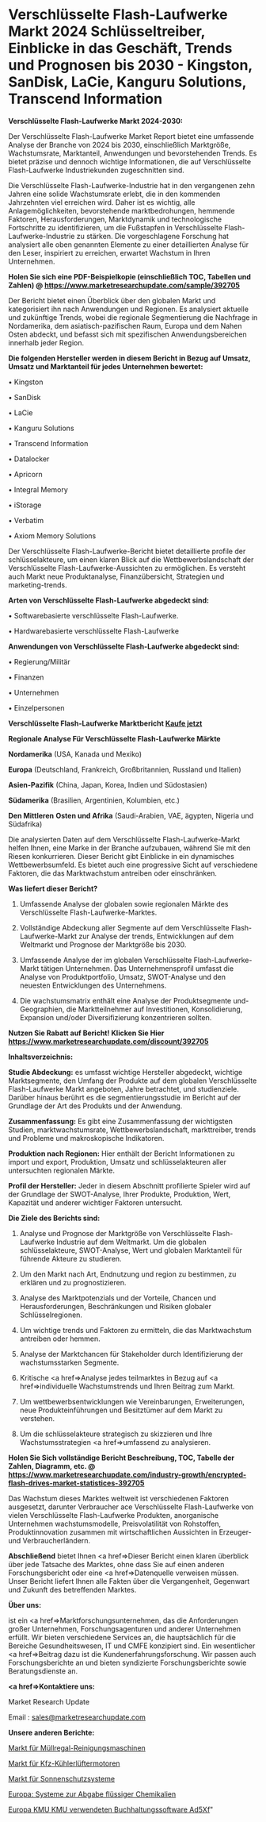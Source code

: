 # Verschlüsselte Flash-Laufwerke Markt 2024 Schlüsseltreiber, Einblicke in das Geschäft, Trends und Prognosen bis 2030 - Kingston, SanDisk, LaCie, Kanguru Solutions, Transcend Information

<strong>Verschlüsselte Flash-Laufwerke Markt 2024-2030:</strong>

Der Verschlüsselte Flash-Laufwerke Market Report bietet eine umfassende Analyse der Branche von 2024 bis 2030, einschließlich Marktgröße, Wachstumsrate, Marktanteil, Anwendungen und bevorstehenden Trends. Es bietet präzise und dennoch wichtige Informationen, die auf Verschlüsselte Flash-Laufwerke Industriekunden zugeschnitten sind.

Die Verschlüsselte Flash-Laufwerke-Industrie hat in den vergangenen zehn Jahren eine solide Wachstumsrate erlebt, die in den kommenden Jahrzehnten viel erreichen wird. Daher ist es wichtig, alle Anlagemöglichkeiten, bevorstehende marktbedrohungen, hemmende Faktoren, Herausforderungen, Marktdynamik und technologische Fortschritte zu identifizieren, um die Fußstapfen in Verschlüsselte Flash-Laufwerke-Industrie zu stärken. Die vorgeschlagene Forschung hat analysiert alle oben genannten Elemente zu einer detaillierten Analyse für den Leser, inspiriert zu erreichen, erwartet Wachstum in Ihren Unternehmen.

<strong>Holen Sie sich eine PDF-Beispielkopie (einschließlich TOC, Tabellen und Zahlen) @
</strong><strong><a href=https://www.marketresearchupdate.com/sample/392705><strong>https://www.marketresearchupdate.com/sample/392705</u></font></a></strong></strong>

Der Bericht bietet einen Überblick über den globalen Markt und kategorisiert ihn nach Anwendungen und Regionen. Es analysiert aktuelle und zukünftige Trends, wobei die regionale Segmentierung die Nachfrage in Nordamerika, dem asiatisch-pazifischen Raum, Europa und dem Nahen Osten abdeckt, und befasst sich mit spezifischen Anwendungsbereichen innerhalb jeder Region.

<strong>Die folgenden Hersteller werden in diesem Bericht in Bezug auf Umsatz, Umsatz und Marktanteil für jedes Unternehmen bewertet:</strong>

• Kingston

• SanDisk

• LaCie

• Kanguru Solutions

• Transcend Information

• Datalocker

• Apricorn

• Integral Memory

• iStorage

• Verbatim

• Axiom Memory Solutions

Der Verschlüsselte Flash-Laufwerke-Bericht bietet detaillierte profile der schlüsselakteure, um einen klaren Blick auf die Wettbewerbslandschaft der Verschlüsselte Flash-Laufwerke-Aussichten zu ermöglichen. Es versteht auch Markt neue Produktanalyse, Finanzübersicht, Strategien und marketing-trends.

<strong>Arten von Verschlüsselte Flash-Laufwerke abgedeckt sind:</strong>

• Softwarebasierte verschlüsselte Flash-Laufwerke.

• Hardwarebasierte verschlüsselte Flash-Laufwerke

<strong>Anwendungen von Verschlüsselte Flash-Laufwerke abgedeckt sind:</strong>

• Regierung/Militär

• Finanzen

• Unternehmen

• Einzelpersonen

<strong>Verschlüsselte Flash-Laufwerke Marktbericht <a href=https://www.marketresearchupdate.com/buynow/392705>Kaufe jetzt</a></strong>

<strong>Regionale Analyse Für Verschlüsselte Flash-Laufwerke Märkte</strong>

<strong>Nordamerika</strong> (USA, Kanada und Mexiko)

<strong>Europa</strong> (Deutschland, Frankreich, Großbritannien, Russland und Italien)

<strong>Asien-Pazifik</strong> (China, Japan, Korea, Indien und Südostasien)

<strong>Südamerika</strong> (Brasilien, Argentinien, Kolumbien, etc.)

<strong>Den Mittleren</strong> <strong>Osten und Afrika</strong> (Saudi-Arabien, VAE, ägypten, Nigeria und Südafrika)

Die analysierten Daten auf dem Verschlüsselte Flash-Laufwerke-Markt helfen Ihnen, eine Marke in der Branche aufzubauen, während Sie mit den Riesen konkurrieren. Dieser Bericht gibt Einblicke in ein dynamisches Wettbewerbsumfeld. Es bietet auch eine progressive Sicht auf verschiedene Faktoren, die das Marktwachstum antreiben oder einschränken.

<strong>Was liefert dieser Bericht?</strong>

1. Umfassende Analyse der globalen sowie regionalen Märkte des Verschlüsselte Flash-Laufwerke-Marktes.

2. Vollständige Abdeckung aller Segmente auf dem Verschlüsselte Flash-Laufwerke-Markt zur Analyse der trends, Entwicklungen auf dem Weltmarkt und Prognose der Marktgröße bis 2030.

3. Umfassende Analyse der im globalen Verschlüsselte Flash-Laufwerke-Markt tätigen Unternehmen. Das Unternehmensprofil umfasst die Analyse von Produktportfolio, Umsatz, SWOT-Analyse und den neuesten Entwicklungen des Unternehmens.

4. Die wachstumsmatrix enthält eine Analyse der Produktsegmente und-Geographien, die Marktteilnehmer auf Investitionen, Konsolidierung, Expansion und/oder Diversifizierung konzentrieren sollten.

<strong>Nutzen Sie Rabatt auf Bericht! Klicken Sie Hier
</strong><strong><a href=https://www.marketresearchupdate.com/discount/392705>https://www.marketresearchupdate.com/discount/392705</b></u></font></strong></a>

<strong>Inhaltsverzeichnis:</strong>

<strong>Studie Abdeckung:</strong> es umfasst wichtige Hersteller abgedeckt, wichtige Marktsegmente, den Umfang der Produkte auf dem globalen Verschlüsselte Flash-Laufwerke Markt angeboten, Jahre betrachtet, und studienziele. Darüber hinaus berührt es die segmentierungsstudie im Bericht auf der Grundlage der Art des Produkts und der Anwendung.

<strong>Zusammenfassung:</strong> Es gibt eine Zusammenfassung der wichtigsten Studien, marktwachstumsrate, Wettbewerbslandschaft, markttreiber, trends und Probleme und makroskopische Indikatoren.

<strong>Produktion nach Regionen:</strong> Hier enthält der Bericht Informationen zu import und export, Produktion, Umsatz und schlüsselakteuren aller untersuchten regionalen Märkte.

<strong>Profil der Hersteller:</strong> Jeder in diesem Abschnitt profilierte Spieler wird auf der Grundlage der SWOT-Analyse, Ihrer Produkte, Produktion, Wert, Kapazität und anderer wichtiger Faktoren untersucht.

<strong>Die Ziele des Berichts sind:</strong>

1) Analyse und Prognose der Marktgröße von Verschlüsselte Flash-Laufwerke Industrie auf dem Weltmarkt.
Um die globalen schlüsselakteure, SWOT-Analyse, Wert und globalen Marktanteil für führende Akteure zu studieren.

2) Um den Markt nach Art, Endnutzung und region zu bestimmen, zu erklären und zu prognostizieren.

3) Analyse des Marktpotenzials und der Vorteile, Chancen und Herausforderungen, Beschränkungen und Risiken globaler Schlüsselregionen.

4) Um wichtige trends und Faktoren zu ermitteln, die das Marktwachstum antreiben oder hemmen.

5) Analyse der Marktchancen für Stakeholder durch Identifizierung der wachstumsstarken Segmente.

6) Kritische <a href=>Analyse</a> jedes teilmarktes in Bezug auf <a href=>individuelle</a> Wachstumstrends und Ihren Beitrag zum Markt.

7) Um wettbewerbsentwicklungen wie Vereinbarungen, Erweiterungen, neue Produkteinführungen und Besitztümer auf dem Markt zu verstehen.

8) Um die schlüsselakteure strategisch zu skizzieren und Ihre Wachstumsstrategien <a href=>umfassend</a> zu analysieren.

<strong>Holen Sie Sich vollständige Bericht Beschreibung, TOC, Tabelle der Zahlen, Diagramm, etc. @ </strong><strong><a href=https://www.marketresearchupdate.com/industry-growth/encrypted-flash-drives-market-statistices-392705>https://www.marketresearchupdate.com/industry-growth/encrypted-flash-drives-market-statistices-392705</a></font></strong>

Das Wachstum dieses Marktes weltweit ist verschiedenen Faktoren ausgesetzt, darunter Verbraucher ace Verschlüsselte Flash-Laufwerke von vielen Verschlüsselte Flash-Laufwerke Produkten, anorganische Unternehmen wachstumsmodelle, Preisvolatilität von Rohstoffen, Produktinnovation zusammen mit wirtschaftlichen Aussichten in Erzeuger-und Verbraucherländern.

<strong>Abschließend</strong> bietet Ihnen <a href=>Dieser</a> Bericht einen klaren überblick über jede Tatsache des Marktes, ohne dass Sie auf einen anderen Forschungsbericht oder eine <a href=>Datenquelle</a> verweisen müssen. Unser Bericht liefert Ihnen alle Fakten über die Vergangenheit, Gegenwart und Zukunft des betreffenden Marktes.

<strong>Über uns:</strong>

 ist ein <a href=>Marktfors</a>chungsunternehmen, das die Anforderungen großer Unternehmen, Forschungsagenturen und anderer Unternehmen erfüllt. Wir bieten verschiedene Services an, die hauptsächlich für die Bereiche Gesundheitswesen, IT und CMFE konzipiert sind. Ein wesentlicher <a href=>Beitrag</a> dazu ist die Kundenerfahrungsforschung. Wir passen auch Forschungsberichte an und bieten syndizierte Forschungsberichte sowie Beratungsdienste an.

<strong><a href=>Kontaktiere uns:</a></strong>

Market Research Update

Email : sales@marketresearchupdate.com

<strong>Unsere anderen Berichte:</strong>

<a href=https://www.linkedin.com/pulse/trash-rack-cleaning-machine-market-size-share-trend-2023-2029>Markt für Müllregal-Reinigungsmaschinen</a>

<a href=https://www.linkedin.com/pulse/automotive-radiator-fan-motor-market-size-share-outlook>Markt für Kfz-Kühlerlüftermotoren</a>

<a href=https://www.linkedin.com/pulse/sun-shade-systems-market-outlooks-2023-size-shares>Markt für Sonnenschutzsysteme</a>

<a href=https://www.linkedin.com/pulse/europe-liquid-chemical-delivery-systems>Europa: Systeme zur Abgabe flüssiger Chemikalien</a>

<a href=https://www.linkedin.com/pulse/europe-smb-sme-used-accounting-software-ad5xf/>Europa KMU KMU verwendeten Buchhaltungssoftware Ad5Xf</a>"
